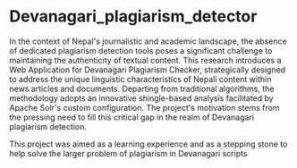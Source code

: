 ﻿# Devanagari_plagiarism_detector
In the context of Nepal's journalistic and academic landscape, the absence of dedicated plagiarism detection tools poses a significant challenge to maintaining the authenticity of textual content. This research introduces a Web Application for Devanagari Plagiarism Checker, strategically designed to address the unique linguistic characteristics of Nepali content within news articles and documents. Departing from traditional algorithms, the methodology adopts an innovative shingle-based analysis facilitated by Apache Solr's custom configuration. The project's motivation stems from the pressing need to fill this critical gap in the realm of Devanagari plagiarism detection.

This project was aimed as a learning experience and as a stepping stone to help solve the larger problem of plagiarism in Devanagari scripts 
